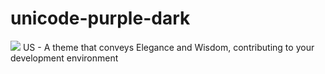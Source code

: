# unicode-purple-dark
<img src="https://static.mundoeducacao.uol.com.br/mundoeducacao/2022/05/bandeira-estados-unidos.jpg"/> US - A theme that conveys Elegance and Wisdom, contributing to your development environment
<img src="https://i.imgur.com/PYkB9v3.png" style="height: 10px; width:10px;" />
